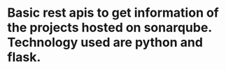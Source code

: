 # Basic rest apis to get information of the projects hosted on sonarqube. Technology used are python and flask. 
